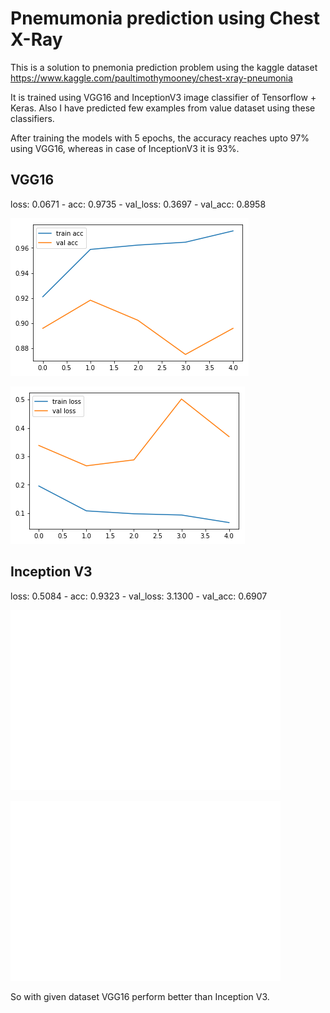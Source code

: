 # Pnemumonia prediction using Chest X-Ray

This is a solution to pnemonia prediction problem using the kaggle dataset https://www.kaggle.com/paultimothymooney/chest-xray-pneumonia

It is trained using VGG16 and InceptionV3 image classifier of Tensorflow + Keras.
Also I have predicted few examples from value dataset using these classifiers.

After training the models with 5 epochs, the accuracy reaches upto 97% using VGG16, whereas in case of InceptionV3 it is 93%.

## VGG16
loss: 0.0671 - acc: 0.9735 - val_loss: 0.3697 - val_acc: 0.8958

![Alt text](AccVal_acc_VGG16.png?raw=true "Accuracy Plot for VGG16")

![Alt text](LossVal_loss_VGG16.png?raw=true "Loss Plot for VGG16")

## Inception V3
loss: 0.5084 - acc: 0.9323 - val_loss: 3.1300 - val_acc: 0.6907

![Alt text](AccVal_acc_InceptionV3.png?raw=true "Accuracy Plot for Inception V3")

![Alt text](LossVal_loss_InceptionV3.png?raw=true "Loss Plot for Inception V3")

So with given dataset VGG16 perform better than Inception V3.
